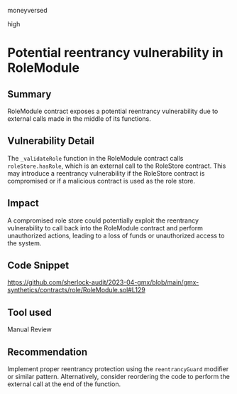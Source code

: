moneyversed

high

# Potential reentrancy vulnerability in RoleModule

## Summary

RoleModule contract exposes a potential reentrancy vulnerability due to external calls made in the middle of its functions.

## Vulnerability Detail

The `_validateRole` function in the RoleModule contract calls `roleStore.hasRole`, which is an external call to the RoleStore contract. This may introduce a reentrancy vulnerability if the RoleStore contract is compromised or if a malicious contract is used as the role store.

## Impact

A compromised role store could potentially exploit the reentrancy vulnerability to call back into the RoleModule contract and perform unauthorized actions, leading to a loss of funds or unauthorized access to the system.

## Code Snippet

https://github.com/sherlock-audit/2023-04-gmx/blob/main/gmx-synthetics/contracts/role/RoleModule.sol#L129

## Tool used

Manual Review

## Recommendation

Implement proper reentrancy protection using the `reentrancyGuard` modifier or similar pattern. Alternatively, consider reordering the code to perform the external call at the end of the function.